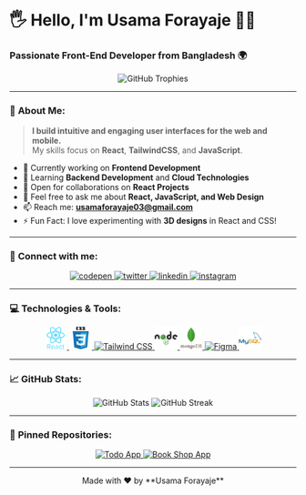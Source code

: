# 🖐️ **Hello, I'm Usama Forayaje** 👨‍💻
### Passionate Front-End Developer from Bangladesh 🌍

<p align="center">
  <img src="https://github-profile-trophy.vercel.app/?username=usamaforayaje&theme=onedark&no-frame=true&title=Repositories,Commits,Stars,Followers" alt="GitHub Trophies" />
</p>

---

### 🌱 **About Me**:
> **I build intuitive and engaging user interfaces for the web and mobile.**  
> My skills focus on **React**, **TailwindCSS**, and **JavaScript**.

- 🔭 Currently working on **Frontend Development**
- 🌱 Learning **Backend Development** and **Cloud Technologies**
- 🤝 Open for collaborations on **React Projects**
- 💬 Feel free to ask me about **React, JavaScript, and Web Design**
- 📫 Reach me: [**usamaforayaje03@gmail.com**](mailto:usamaforayaje03@gmail.com)
- ⚡ Fun Fact: I love experimenting with **3D designs** in React and CSS!

---

### 🚀 **Connect with me**:
<div align="center">
  <a href="https://codepen.io/w-a-sabbirahmed" target="_blank">
    <img src="https://raw.githubusercontent.com/rahuldkjain/github-profile-readme-generator/master/src/images/icons/Social/codepen.svg" alt="codepen" height="40" width="40" />
  </a>
  <a href="https://twitter.com/usamaforayaje" target="_blank">
    <img src="https://raw.githubusercontent.com/rahuldkjain/github-profile-readme-generator/master/src/images/icons/Social/twitter.svg" alt="twitter" height="40" width="40" />
  </a>
  <a href="https://www.linkedin.com/in/usama-forayaje" target="_blank">
    <img src="https://raw.githubusercontent.com/rahuldkjain/github-profile-readme-generator/master/src/images/icons/Social/linked-in-alt.svg" alt="linkedin" height="40" width="40" />
  </a>
  <a href="https://www.instagram.com/usamaforayaje" target="_blank">
    <img src="https://raw.githubusercontent.com/rahuldkjain/github-profile-readme-generator/master/src/images/icons/Social/instagram.svg" alt="instagram" height="40" width="40" />
  </a>
</div>

---

### 💻 **Technologies & Tools**:

<div align="center">
  <a href="https://reactjs.org/" target="_blank">
    <img src="https://raw.githubusercontent.com/devicons/devicon/master/icons/react/react-original-wordmark.svg" alt="React" width="40" height="40" />
  </a>
  <a href="https://www.w3schools.com/css/" target="_blank">
    <img src="https://raw.githubusercontent.com/devicons/devicon/master/icons/css3/css3-original-wordmark.svg" alt="CSS3" width="40" height="40" />
  </a>
  <a href="https://tailwindcss.com/" target="_blank">
    <img src="https://www.vectorlogo.zone/logos/tailwindcss/tailwindcss-icon.svg" alt="Tailwind CSS" width="40" height="40" />
  </a>
  <a href="https://nodejs.org/" target="_blank">
    <img src="https://raw.githubusercontent.com/devicons/devicon/master/icons/nodejs/nodejs-original-wordmark.svg" alt="Node.js" width="40" height="40" />
  </a>
  <a href="https://www.mongodb.com/" target="_blank">
    <img src="https://raw.githubusercontent.com/devicons/devicon/master/icons/mongodb/mongodb-original-wordmark.svg" alt="MongoDB" width="40" height="40" />
  </a>
  <a href="https://www.figma.com/" target="_blank">
    <img src="https://www.vectorlogo.zone/logos/figma/figma-icon.svg" alt="Figma" width="40" height="40" />
  </a>
  <a href="https://www.mysql.com/" target="_blank">
    <img src="https://raw.githubusercontent.com/devicons/devicon/master/icons/mysql/mysql-original-wordmark.svg" alt="MySQL" width="40" height="40" />
  </a>
</div>

---

### 📈 **GitHub Stats**:
<div align="center">
  <img src="https://github-readme-stats.vercel.app/api?username=usamaforayaje&show_icons=true&theme=radical&count_private=true&hide=prs,issues" alt="GitHub Stats" />
  <img src="https://github-readme-streak-stats.herokuapp.com/?user=usamaforayaje&theme=radical" alt="GitHub Streak" />
</div>

---

### 🌟 **Pinned Repositories**:
<div align="center">
  <a href="https://github.com/usamaforayaje/Todo-App" target="_blank">
    <img src="https://github-readme-stats.vercel.app/api/pin/?username=usamaforayaje&repo=Todo-App&theme=radical" alt="Todo App" />
  </a>
  <a href="https://github.com/usamaforayaje/Book-Shop-App" target="_blank">
    <img src="https://github-readme-stats.vercel.app/api/pin/?username=usamaforayaje&repo=Book-Shop-App&theme=radical" alt="Book Shop App" />
  </a>
</div>

---

<p align="center">Made with ❤️ by **Usama Forayaje**</p>


